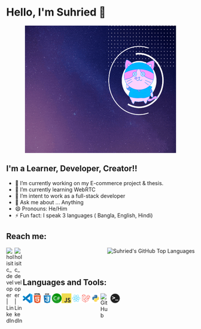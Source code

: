 # Hello, I'm Suhried  👋

<p align="center">
  <img align="center" alt="GIF" src="https://github.com/Suhried/Suhried/blob/main/intro.gif?raw=true" width="80%" height="340" />
</p>



## I'm a Learner, Developer, Creator!!
- 🔭 I’m currently working on my E-commerce project & thesis.
- 🌱 I’m currently learning WebRTC
- 👯 I’m intent to work as a full-stack developer
- 💬 Ask me about ... Anything
- 😄 Pronouns: He/Him
- ⚡ Fun fact: I speak 3 languages ( Bangla, English, Hindi)


## Reach me:

[<img background="white" align="left" alt="holisitc_developer | LinkedIn" width="22px" src="https://cdn-icons-png.flaticon.com/512/174/174857.png" />][linkedin]

[<img color="blue" align="left" alt="holisitc_developer | LinkedIn" width="22px" src="https://upload.wikimedia.org/wikipedia/commons/thumb/e/e7/Instagram_logo_2016.svg/2048px-Instagram_logo_2016.svg.png" />][instagram]
<img align="right" alt="Suhried's GitHub Top Languages" src="https://github-readme-stats.vercel.app/api/top-langs/?username=suhried" />
<br/>
<br/>
<br/>

## Languages and Tools:


<img align="left" alt="Visual Studio Code" width="26px" src="https://raw.githubusercontent.com/github/explore/80688e429a7d4ef2fca1e82350fe8e3517d3494d/topics/visual-studio-code/visual-studio-code.png" />
<img align="left" alt="HTML5" width="26px" src="https://raw.githubusercontent.com/github/explore/80688e429a7d4ef2fca1e82350fe8e3517d3494d/topics/html/html.png" />
<img align="left" alt="CSS3" width="26px" src="https://raw.githubusercontent.com/github/explore/80688e429a7d4ef2fca1e82350fe8e3517d3494d/topics/css/css.png" />
<img align="left" alt="CSharp" width="26px" src="https://raw.githubusercontent.com/github/explore/80688e429a7d4ef2fca1e82350fe8e3517d3494d/topics/csharp/csharp.png" />
<img align="left" alt="JavaScript" width="26px" src="https://raw.githubusercontent.com/github/explore/80688e429a7d4ef2fca1e82350fe8e3517d3494d/topics/javascript/javascript.png" />
<img align="left" alt="React" width="26px" src="https://raw.githubusercontent.com/github/explore/80688e429a7d4ef2fca1e82350fe8e3517d3494d/topics/react/react.png" />
<img align="left" alt="Laravel" width="26px" src="https://raw.githubusercontent.com/github/explore/80688e429a7d4ef2fca1e82350fe8e3517d3494d/topics/laravel/laravel.png" />
<img align="left" alt="python" width="26px" src="https://raw.githubusercontent.com/github/explore/80688e429a7d4ef2fca1e82350fe8e3517d3494d/topics/python/python.png" />
<img align="left" alt="GitHub" width="26px" src="https://github.githubassets.com/images/modules/logos_page/Octocat.png" />
<img align="left" alt="Terminal" width="26px" src="https://raw.githubusercontent.com/github/explore/80688e429a7d4ef2fca1e82350fe8e3517d3494d/topics/terminal/terminal.png" />

[youtube]: https://www.youtube.com/channel/UCI2zH7ajBOutNp5cQ54x6hw
[instagram]: https://www.instagram.com/shanto_datta/
[linkedin]: https://www.linkedin.com/in/suhried-datta-2118b2186/
